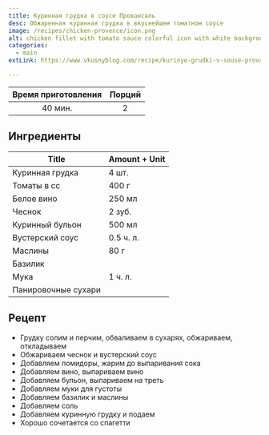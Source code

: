 ```yaml
---
title: Куринная грудка в соусе Провансаль
desc: Обжаренная куринная грудка в вкуснейшем томатном соусе
image: /recipes/chicken-provence/icon.png
alt: chicken fillet with tomato sauce colorful icon with white background
categories:
  - main
extLink: https://www.vkusnyblog.com/recipe/kurinye-grudki-v-souse-provansal/

---
```


| Время приготовления |   Порций   |
|:-------------------:|:----------:|
|     40 мин.      | 2 |

## Ингредиенты

| Title                  | Amount + Unit |
|------------------------|---------------|
| Куринная грудка        | 4 шт.         |
| Томаты в сс           | 400 г         |
| Белое вино            | 250 мл        |
| Чеснок                | 2 зуб.        |
| Куринный бульон        | 500 мл        |
| Вустерский соус        | 0.5 ч. л.     |
| Маслины               | 80 г          |
| Базилик               |               |
| Мука                   | 1 ч. л.       |
| Панировочные сухари   |               |


## Рецепт



- Грудку солим и перчим, обваливаем в сухарях, обжариваем, откладываем
- Обжариваем чеснок и вустерский соус
- Добавляем помидоры, жарим до выпаривания сока
- Добавляем вино, выпариваем вино
- Добавляем бульон, выпариваем на треть
- Добавляем муки для густоты
- Добавляем базилик и маслины
- Добавляем соль
- Добавляем куринную грудку и подаем
- Хорошо сочетается со спагетти